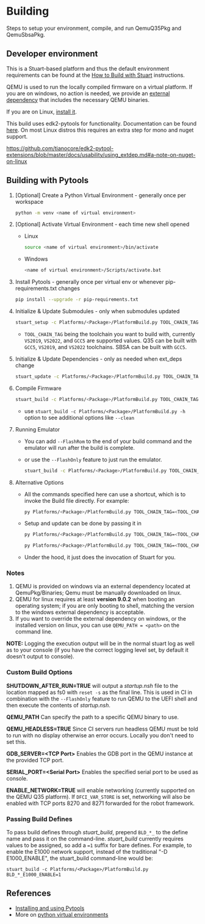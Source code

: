 # Building

Steps to setup your environment, compile, and run QemuQ35Pkg and QemuSbsaPkg.

## Developer environment

This is a Stuart-based platform and thus the default environment requirements can be found at the
[How to Build with Stuart](https://github.com/tianocore/tianocore.github.io/wiki/How-to-Build-With-Stuart) instructions.

QEMU is used to run the locally compiled firmware on a virtual platform. If you are on windows,
no action is needed, we provide an [external dependency](https://www.tianocore.org/edk2-pytool-extensions/features/extdep/)
that includes the necessary QEMU binaries.

If you are on Linux, [install it](https://www.qemu.org/download/#linux).

This build uses edk2-pytools for functionality.  Documentation can be found [here](https://github.com/tianocore/edk2-pytool-extensions/tree/master/docs).
On most Linux distros this requires an extra step for mono and nuget support.

<https://github.com/tianocore/edk2-pytool-extensions/blob/master/docs/usability/using_extdep.md#a-note-on-nuget-on-linux>

## Building with Pytools

1. [Optional] Create a Python Virtual Environment - generally once per workspace

    ``` bash
    python -m venv <name of virtual environment>
    ```

2. [Optional] Activate Virtual Environment - each time new shell opened
    - Linux

      ```bash
      source <name of virtual environment>/bin/activate
      ```

    - Windows

      ``` bash
      <name of virtual environment>/Scripts/activate.bat
      ```

3. Install Pytools - generally once per virtual env or whenever pip-requirements.txt changes

    ``` bash
    pip install --upgrade -r pip-requirements.txt
    ```

4. Initialize & Update Submodules - only when submodules updated

    ``` bash
    stuart_setup -c Platforms/<Package>/PlatformBuild.py TOOL_CHAIN_TAG=<TOOL_CHAIN_TAG>
    ```

    - `TOOL_CHAIN_TAG` being the toolchain you want to build with, currently `VS2019`, `VS2022`, and `GCC5` are
      supported values. Q35 can be built with `GCC5`, `VS2019`, and `VS2022` toolchains. SBSA can be built with
      `GCC5`.

5. Initialize & Update Dependencies - only as needed when ext_deps change

    ``` bash
    stuart_update -c Platforms/<Package>/PlatformBuild.py TOOL_CHAIN_TAG=<TOOL_CHAIN_TAG>
    ```

6. Compile Firmware

    ``` bash
    stuart_build -c Platforms/<Package>/PlatformBuild.py TOOL_CHAIN_TAG=<TOOL_CHAIN_TAG>
    ```

    - use `stuart_build -c Platforms/<Package>/PlatformBuild.py -h` option to see additional
    options like `--clean`

7. Running Emulator
    - You can add `--FlashRom` to the end of your build command and the emulator will run after the
    build is complete.
    - or use the `--FlashOnly` feature to just run the emulator.

      ``` bash
      stuart_build -c Platforms/<Package>/PlatformBuild.py TOOL_CHAIN_TAG=<TOOL_CHAIN_TAG> --FlashOnly
      ```

8. Alternative Options
    - All the commands specified here can use a shortcut, which is to invoke the Build file directly. For example:

      ``` bash
      py Platforms/<Package>/PlatformBuild.py TOOL_CHAIN_TAG=<TOOL_CHAIN_TAG>  --FlashOnly
      ```

    - Setup and update can be done by passing it in

      ``` bash
      py Platforms/<Package>/PlatformBuild.py TOOL_CHAIN_TAG=<TOOL_CHAIN_TAG>  --setup
      ```

      ``` bash
      py Platforms/<Package>/PlatformBuild.py TOOL_CHAIN_TAG=<TOOL_CHAIN_TAG>  --update
      ```

    - Under the hood, it just does the invocation of Stuart for you.

### Notes
1. QEMU is provided on windows via an external dependency located at QemuPkg/Binaries; Qemu must be manually downloaded
   on linux.
2. QEMU for linux requires at least **version 9.0.2** when booting an operating system; if you are only booting to
   shell, matching the version to the windows external dependency is acceptable.
3. If you want to override the external dependency on windows, or the installed version on linux, you can use
   `QEMU_PATH = <path>` on the command line.

**NOTE:** Logging the execution output will be in the normal stuart log as well as to your console (if you have the
correct logging level set, by default it doesn't output to console).

### Custom Build Options

**SHUTDOWN_AFTER_RUN=TRUE** will output a *startup.nsh* file to the location mapped as fs0 with `reset -s` as
the final line. This is used in CI in combination with the `--FlashOnly` feature to run QEMU to the UEFI shell
and then execute the contents of *startup.nsh*.

**QEMU_PATH** Can specify the path to a specific QEMU binary to use.

**QEMU_HEADLESS=TRUE** Since CI servers run headless QEMU must be told to run with no display otherwise
an error occurs. Locally you don't need to set this.

**GDB_SERVER=\<TCP Port\>** Enables the GDB port in the QEMU instance at the provided TCP port.

**SERIAL_PORT=\<Serial Port\>** Enables the specified serial port to be used as console.

**ENABLE_NETWORK=TRUE** will enable networking (currently supported on the QEMU Q35 platform). If `DFCI_VAR_STORE` is
set, networking will also be enabled with TCP ports 8270 and 8271 forwarded for the robot framework.

### Passing Build Defines

To pass build defines through *stuart_build*, prepend `BLD_*_` to the define name and pass it on the
command-line. *stuart_build* currently requires values to be assigned, so add a `=1` suffix for bare defines.
For example, to enable the E1000 network support, instead of the traditional "-D E1000_ENABLE", the stuart_build
command-line would be:

`stuart_build -c Platforms/<Package>/PlatformBuild.py BLD_*_E1000_ENABLE=1`

## References

- [Installing and using Pytools](https://www.tianocore.org/edk2-pytool-extensions/using/install/)
- More on [python virtual environments](https://docs.python.org/3/library/venv.html)
